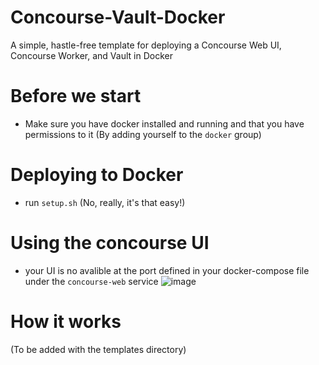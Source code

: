 # Concourse-Vault-Docker
A simple, hastle-free template for deploying a Concourse Web UI, Concourse Worker, and Vault in Docker

# Before we start
- Make sure you have docker installed and running and that you have permissions to it (By adding yourself to the `docker` group)

# Deploying to Docker
- run `setup.sh` (No, really, it's that easy!)

# Using the concourse UI
- your UI is no avalible at the port defined in your docker-compose file under the ``concourse-web`` service
![image](https://github.com/user-attachments/assets/8a9f1b5a-fabc-49ff-8d99-54e4200554a2)

# How it works
(To be added with the templates directory)
